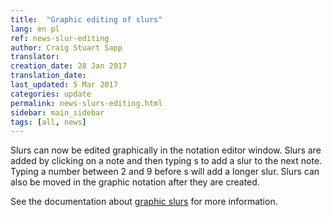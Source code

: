 ```yaml
---
title:  "Graphic editing of slurs"
lang: en pl
ref: news-slur-editing
author: Craig Stuart Sapp
translator: 
creation_date: 28 Jan 2017
translation_date: 
last_updated: 5 Mar 2017
categories: update
permalink: news-slurs-editing.html
sidebar: main_sidebar
tags: [all, news]
---
```


Slurs can now be edited graphically in the notation editor window.
Slurs are added by clicking on a note and then typing
<span class="keypress">s</span> to add a slur to the next note.
Typing a number between <span class="keypress">2</span> and 
<span class="keypress">9</span> before
<span class="keypress">s</span> will add a longer slur.
Slurs can also be moved in the graphic notation after they are created.

See the documentation about [graphic slurs](/graphic/slurs) for more
information.
